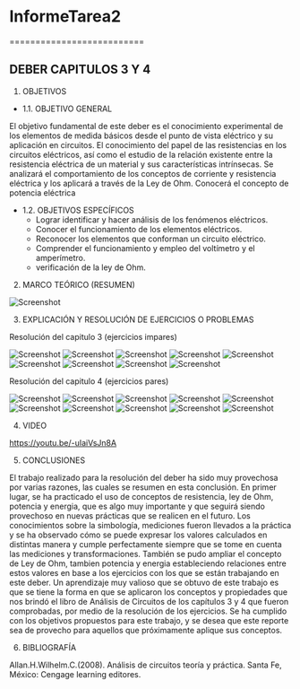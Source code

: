 # InformeTarea2
==========================
## DEBER CAPITULOS 3 Y 4
1. OBJETIVOS
* 1.1. OBJETIVO GENERAL

El objetivo fundamental de este deber  es el conocimiento experimental de los elementos de medida básicos desde el punto de vista eléctrico y su aplicación en circuitos. El conocimiento del papel de las resistencias en los circuitos eléctricos, así como el estudio de la relación existente entre la resistencia eléctrica de un material y sus características intrínsecas.
Se analizará el comportamiento de los conceptos de corriente y resistencia eléctrica y los aplicará a través de la Ley de Ohm. Conocerá el concepto de potencia eléctrica

* 1.2. OBJETIVOS ESPECÍFICOS
  * Lograr identificar y hacer análisis de los fenómenos eléctricos.
  * Conocer el funcionamiento de los elementos eléctricos.
  * Reconocer los elementos que conforman un circuito eléctrico.
  * Comprender el funcionamiento y empleo del voltímetro y el amperímetro. 
  * verificación de la ley de Ohm.

2. MARCO TEÓRICO (RESUMEN)

![Screenshot](DEBER3Y4/1.jpg)

3. EXPLICACIÓN Y RESOLUCIÓN DE EJERCICIOS O PROBLEMAS

Resolución del capitulo 3 (ejercicios impares)

![Screenshot](DEBER3Y4/2.jpg)
![Screenshot](DEBER3Y4/3.jpg)
![Screenshot](DEBER3Y4/4.jpg)
![Screenshot](DEBER3Y4/5.jpg)
![Screenshot](DEBER3Y4/6.jpg)
![Screenshot](DEBER3Y4/7.jpg)
![Screenshot](DEBER3Y4/8.jpg)
![Screenshot](DEBER3Y4/9.jpg)
![Screenshot](DEBER3Y4/10.jpg)

Resolución del capitulo 4 (ejercicios pares)

![Screenshot](DEBER3Y4/11.jpg)
![Screenshot](DEBER3Y4/12.jpg)
![Screenshot](DEBER3Y4/13.jpg)
![Screenshot](DEBER3Y4/14.jpg)
![Screenshot](DEBER3Y4/15.jpg)
![Screenshot](DEBER3Y4/16.jpg)
![Screenshot](DEBER3Y4/17.jpg)
![Screenshot](DEBER3Y4/18.jpg)
![Screenshot](DEBER3Y4/19.jpg)
![Screenshot](DEBER3Y4/20.jpg)

4. VIDEO

https://youtu.be/-uIaiVsJn8A

5. CONCLUSIONES

El trabajo realizado para la resolución del deber ha sido muy provechosa por varias razones, las cuales se resumen en esta conclusión. En primer lugar, se ha practicado el uso de conceptos de resistencia, ley de Ohm, potencia y energia, que es algo muy importante y que seguirá siendo provechoso en nuevas prácticas que se realicen en el futuro. Los conocimientos sobre la simbología, mediciones fueron llevados a la práctica y se ha observado cómo se puede expresar los valores calculados en distintas manera y cumple perfectamente siempre que se tome en cuenta las mediciones y transformaciones.
También se pudo ampliar el concepto de Ley de Ohm, tambien potencia y energia estableciendo relaciones entre estos valores en base a los ejercicios con los que se están trabajando en este deber. Un aprendizaje muy valioso que se obtuvo de este trabajo es que se tiene la forma en que se aplicaron los conceptos y propiedades que nos brindó el libro de Análisis de Circuitos de los capítulos 3 y 4 que fueron comprobadas, por medio de la resolución de los ejercicios. Se ha cumplido con los objetivos propuestos para este trabajo, y se desea que este reporte sea de provecho para aquellos que próximamente aplique sus conceptos.

6. BIBLIOGRAFÍA

Allan.H.Wilhelm.C.(2008). Análisis de circuitos teoría y práctica. Santa Fe, México: Cengage learning editores.
